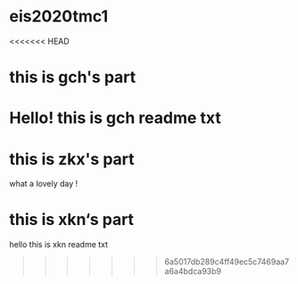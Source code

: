 # eis2020tmc1

<<<<<<< HEAD
# this is gch's part

Hello! this is gch readme txt
=======

# this is zkx's part

what a lovely day !
# this is xkn‘s part

hello this is xkn readme txt  

>>>>>>> 6a5017db289c4ff49ec5c7469aa7a6a4bdca93b9
